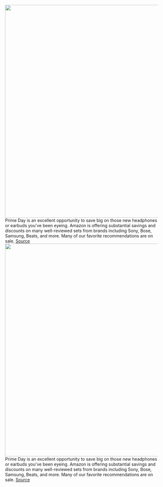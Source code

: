 <img src='https://cdn.vox-cdn.com/thumbor/BjjX6Of_N523NJetLwIESxYlaEc=/0x0:2040x1360/1200x800/filters:focal(857x517:1183x843)/cdn.vox-cdn.com/uploads/chorus_image/image/71099334/DSCF6033_Edited.0.jpeg' width='700px' /><br/>
Prime Day is an excellent opportunity to save big on those new headphones or earbuds you've been eyeing. Amazon is offering substantial savings and discounts on many well-reviewed sets from brands including Sony, Bose, Samsung, Beats, and more. Many of our favorite recommendations are on sale.
<a href='https://www.theverge.com/23204301/amazon-prime-day-best-headphone-earbud-deals-2022'> Source <a/><img src='https://cdn.vox-cdn.com/thumbor/BjjX6Of_N523NJetLwIESxYlaEc=/0x0:2040x1360/1200x800/filters:focal(857x517:1183x843)/cdn.vox-cdn.com/uploads/chorus_image/image/71099334/DSCF6033_Edited.0.jpeg' width='700px' /><br/>
Prime Day is an excellent opportunity to save big on those new headphones or earbuds you've been eyeing. Amazon is offering substantial savings and discounts on many well-reviewed sets from brands including Sony, Bose, Samsung, Beats, and more. Many of our favorite recommendations are on sale.
<a href='https://www.theverge.com/23204301/amazon-prime-day-best-headphone-earbud-deals-2022'> Source <a/>